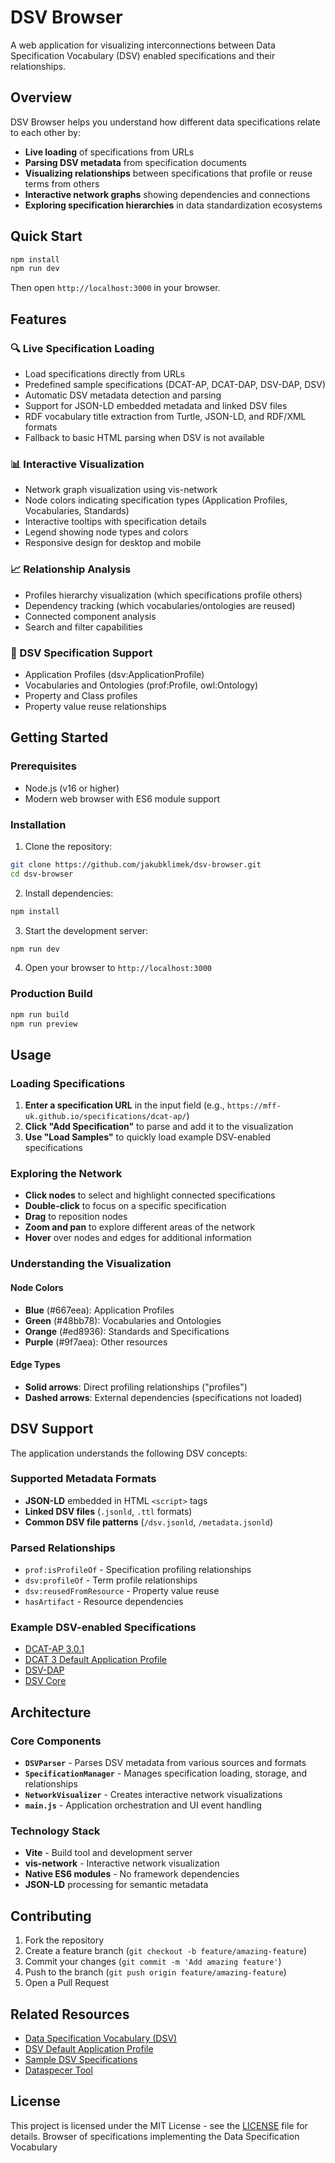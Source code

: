 # DSV Browser

A web application for visualizing interconnections between Data Specification Vocabulary (DSV) enabled specifications and their relationships.

## Overview

DSV Browser helps you understand how different data specifications relate to each other by:

- **Live loading** of specifications from URLs
- **Parsing DSV metadata** from specification documents  
- **Visualizing relationships** between specifications that profile or reuse terms from others
- **Interactive network graphs** showing dependencies and connections
- **Exploring specification hierarchies** in data standardization ecosystems

## Quick Start

```bash
npm install
npm run dev
```

Then open `http://localhost:3000` in your browser.

## Features

### 🔍 Live Specification Loading
- Load specifications directly from URLs
- Predefined sample specifications (DCAT-AP, DCAT-DAP, DSV-DAP, DSV)
- Automatic DSV metadata detection and parsing
- Support for JSON-LD embedded metadata and linked DSV files
- RDF vocabulary title extraction from Turtle, JSON-LD, and RDF/XML formats
- Fallback to basic HTML parsing when DSV is not available

### 📊 Interactive Visualization
- Network graph visualization using vis-network
- Node colors indicating specification types (Application Profiles, Vocabularies, Standards)
- Interactive tooltips with specification details
- Legend showing node types and colors
- Responsive design for desktop and mobile

### 📈 Relationship Analysis
- Profiles hierarchy visualization (which specifications profile others)
- Dependency tracking (which vocabularies/ontologies are reused)
- Connected component analysis
- Search and filter capabilities

### 🎯 DSV Specification Support
- Application Profiles (dsv:ApplicationProfile)
- Vocabularies and Ontologies (prof:Profile, owl:Ontology)
- Property and Class profiles
- Property value reuse relationships

## Getting Started

### Prerequisites
- Node.js (v16 or higher)
- Modern web browser with ES6 module support

### Installation

1. Clone the repository:
```bash
git clone https://github.com/jakubklimek/dsv-browser.git
cd dsv-browser
```

2. Install dependencies:
```bash
npm install
```

3. Start the development server:
```bash
npm run dev
```

4. Open your browser to `http://localhost:3000`

### Production Build
```bash
npm run build
npm run preview
```

## Usage

### Loading Specifications

1. **Enter a specification URL** in the input field (e.g., `https://mff-uk.github.io/specifications/dcat-ap/`)
2. **Click "Add Specification"** to parse and add it to the visualization
3. **Use "Load Samples"** to quickly load example DSV-enabled specifications

### Exploring the Network

- **Click nodes** to select and highlight connected specifications
- **Double-click** to focus on a specific specification
- **Drag** to reposition nodes
- **Zoom and pan** to explore different areas of the network
- **Hover** over nodes and edges for additional information

### Understanding the Visualization

#### Node Colors
- **Blue** (#667eea): Application Profiles
- **Green** (#48bb78): Vocabularies and Ontologies  
- **Orange** (#ed8936): Standards and Specifications
- **Purple** (#9f7aea): Other resources

#### Edge Types
- **Solid arrows**: Direct profiling relationships ("profiles")
- **Dashed arrows**: External dependencies (specifications not loaded)

## DSV Support

The application understands the following DSV concepts:

### Supported Metadata Formats
- **JSON-LD** embedded in HTML `<script>` tags
- **Linked DSV files** (`.jsonld`, `.ttl` formats)
- **Common DSV file patterns** (`/dsv.jsonld`, `/metadata.jsonld`)

### Parsed Relationships
- `prof:isProfileOf` - Specification profiling relationships
- `dsv:profileOf` - Term profile relationships  
- `dsv:reusedFromResource` - Property value reuse
- `hasArtifact` - Resource dependencies

### Example DSV-enabled Specifications
- [DCAT-AP 3.0.1](https://mff-uk.github.io/specifications/dcat-ap/)
- [DCAT 3 Default Application Profile](https://mff-uk.github.io/specifications/dcat-dap/)
- [DSV-DAP](https://mff-uk.github.io/data-specification-vocabulary/dsv-dap/)
- [DSV Core](https://mff-uk.github.io/data-specification-vocabulary/dsv/)

## Architecture

### Core Components

- **`DSVParser`** - Parses DSV metadata from various sources and formats
- **`SpecificationManager`** - Manages specification loading, storage, and relationships
- **`NetworkVisualizer`** - Creates interactive network visualizations
- **`main.js`** - Application orchestration and UI event handling

### Technology Stack
- **Vite** - Build tool and development server
- **vis-network** - Interactive network visualization
- **Native ES6 modules** - No framework dependencies
- **JSON-LD** processing for semantic metadata

## Contributing

1. Fork the repository
2. Create a feature branch (`git checkout -b feature/amazing-feature`)
3. Commit your changes (`git commit -m 'Add amazing feature'`)
4. Push to the branch (`git push origin feature/amazing-feature`)
5. Open a Pull Request

## Related Resources

- [Data Specification Vocabulary (DSV)](https://w3id.org/dsv/)
- [DSV Default Application Profile](https://mff-uk.github.io/data-specification-vocabulary/dsv-dap/)
- [Sample DSV Specifications](https://mff-uk.github.io/specifications/)
- [Dataspecer Tool](https://dataspecer.com/)

## License

This project is licensed under the MIT License - see the [LICENSE](LICENSE) file for details.
Browser of specifications implementing the Data Specification Vocabulary
